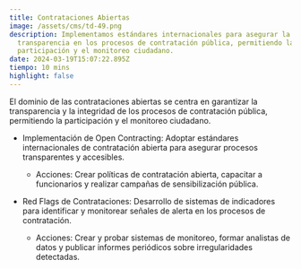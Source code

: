 ```yaml
---
title: Contrataciones Abiertas
image: /assets/cms/td-49.png
description: Implementamos estándares internacionales para asegurar la
  transparencia en los procesos de contratación pública, permitiendo la
  participación y el monitoreo ciudadano.
date: 2024-03-19T15:07:22.895Z
tiempo: 10 mins
highlight: false
---
```

El dominio de las contrataciones abiertas se centra en garantizar la transparencia y la
integridad de los procesos de contratación pública, permitiendo la participación y el
monitoreo ciudadano.

* Implementación de Open Contracting: Adoptar estándares internacionales de
  contratación abierta para asegurar procesos transparentes y accesibles.

  * Acciones: Crear políticas de contratación abierta, capacitar a funcionarios y
    realizar campañas de sensibilización pública.
* Red Flags de Contrataciones: Desarrollo de sistemas de indicadores para
  identificar y monitorear señales de alerta en los procesos de contratación.

  * Acciones: Crear y probar sistemas de monitoreo, formar analistas de datos y
    publicar informes periódicos sobre irregularidades detectadas.